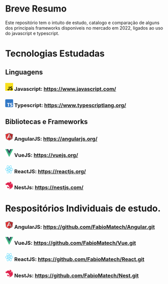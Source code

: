 # Breve Resumo

Este repositório tem o intuito de estudo, catalogo e comparação de alguns dos principais frameworks disponiveis no mercado em 2022, ligados ao uso do javascript e typescript.

# Tecnologias Estudadas

## Linguagens

###  <img src="./images/javascript.png" width="25" height="25"> Javascript: <https://www.javascript.com/>



### <img src="./images/typescript.png" width="25" height="25"> Typescript: <https://www.typescriptlang.org/>



## Bibliotecas e Frameworks

### <img src="./images/AngularJS-Shield.svg" width="25" height="25"> AngularJS: <https://angularjs.org/>



### <img src="./images/Vue.js.png" width="25" height="25"> VueJS: <https://vuejs.org/>



### <img src="./images/react.png" width="25" height="25"> ReactJS: <https://reactjs.org/>



### <img src="./images/nest.svg" width="25" height="25">  NestJs: <https://nestjs.com/>



# Respositórios Individuais de estudo.

### <img src="./images/AngularJS-Shield.svg" width="25" height="25"> AngularJS: <https://github.com/FabioMatech/Angular.git>



### <img src="./images/Vue.js.png" width="25" height="25"> VueJS: <https://github.com/FabioMatech/Vue.git>


### <img src="./images/react.png" width="25" height="25"> ReactJS: <https://github.com/FabioMatech/React.git>



### <img src="./images/nest.svg" width="25" height="25">  NestJs: <https://github.com/FabioMatech/Nest.git>

